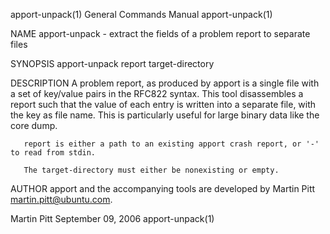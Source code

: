 apport-unpack(1)                        General Commands Manual                       apport-unpack(1)

NAME
       apport-unpack - extract the fields of a problem report to separate files

SYNOPSIS
       apport-unpack report target-directory

DESCRIPTION
       A  problem  report, as produced by apport is a single file with a set of key/value pairs in the
       RFC822 syntax. This tool disassembles a report such that the value of  each  entry  is  written
       into  a  separate file, with the key as file name. This is particularly useful for large binary
       data like the core dump.

       report is either a path to an existing apport crash report, or '-' to read from stdin.

       The target-directory must either be nonexisting or empty.

AUTHOR
       apport and the accompanying tools are developed by Martin Pitt <martin.pitt@ubuntu.com>.

Martin Pitt                               September 09, 2006                          apport-unpack(1)
